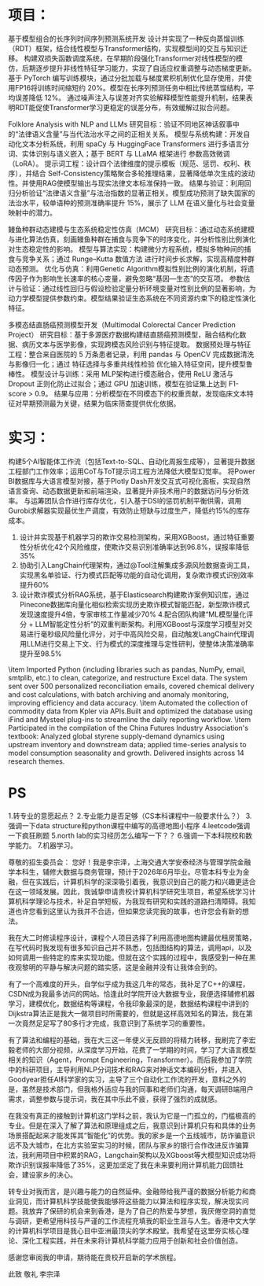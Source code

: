 # 项目：

基于模型组合的长序列时间序列预测系统开发
设计并实现了一种反向蒸馏训练（RDT）框架，结合线性模型与Transformer结构，实现模型间的交互与知识迁移。
构建双损失函数调度系统，在早期阶段强化Transformer对线性模型的模仿，后期逐步提升非线性特征学习能力，实现了自适应权重调整与动态梯度更新。
基于 PyTorch 编写训练模块，通过分批加载与梯度累积机制优化显存使用，并使用FP16将训练时间缩短约 20%。模型在长序列预测任务中相比传统蒸馏结构，平均误差降低 12%。
通过噪声注入与误差对齐实验解释模型性能提升机制，结果表明RDT能促使Transformer学习更稳定的误差分布，有效缓解过拟合问题。

Folklore Analysis with NLP and LLMs
研究目标：验证不同地区神话叙事中的“法律语义含量”与当代法治水平之间的正相关关系。 
模型与系统构建：开发自动化文本分析系统，利用 spaCy 与 HuggingFace Transformers 进行多语言分词、实体识别与语义嵌入；基于 BERT 与 LLaMA 框架进行 参数高效微调（LoRA）。
提示词工程：设计四个法律维度的提示模板（规范、惩罚、权利、秩序），并结合 Self-Consistency策略聚合多轮推理结果，显著降低单次生成的波动性。并使用RAG使模型输出与现实法律文本标准保持一致。 
结果与验证：利用回归分析验证“法律语义含量”与法治指数的显著正相关。模型成功预测了缺失国家的法治水平，较单语种的预测准确率提升 15%，展示了 LLM 在语义量化与社会变量映射中的潜力。

鳗鱼种群动态建模与生态系统稳定性仿真（MCM）
研究目标：通过动态系统建模与进化算法仿真，刻画鳗鱼种群在捕食与竞争下的时序变化，并分析性别比例演化对生态稳定性的影响。
模型与算法实现：构建微分方程系统，模拟多物种间的捕食与竞争关系；通过 Runge–Kutta 数值方法 进行时间步长求解，实现高精度种群动态预测。
优化与仿真：利用Genetic Algorithm模拟性别比例的演化机制，将遗传因子作为影响生长速率的核心变量，避免忽略“基因—生态”的交互项。
参数估计与验证：通过线性回归与假设检验定量分析环境变量对性别比例的显著影响，为动力学模型提供参数约束。模型结果验证生态系统在不同资源约束下的稳定性演化特征。

多模态结直肠癌预测模型开发（Multimodal Colorectal Cancer Prediction Project）
研究目标：基于多源医疗数据构建结直肠癌预测模型，融合结构化数据、病历文本与医学影像，实现跨模态风险识别与特征提取。
数据预处理与特征工程：整合来自医院的 5 万条患者记录，利用 pandas 与 OpenCV 完成数据清洗与影像归一化；通过 特征选择与多重共线性检验 优化输入特征空间，提升模型鲁棒性。
模型设计与训练：采用 MLP架构进行模态融合，使用 ReLU 激活与 Dropout 正则化防止过拟合；通过 GPU 加速训练，模型在验证集上达到 F1-score > 0.9。
结果与应用：分析模型在不同模态下的权重贡献，发现临床文本特征对早期预测最为关键，结果为临床筛查提供优化依据。

# 实习：

构建5个AI智能体工作流（包括Text-to-SQL、自动化周报生成等），显著提升数据工程部门工作效率；运用CoT与ToT提示词工程方法降低大模型幻觉率。
将Power BI数据库与大语言模型对接，基于Plotly Dash开发交互式可视化面板，实现自然语言查询、动态数据更新和前端渲染，显著提升非技术用户的数据访问与分析效率。
与运筹团队合作进行库存优化，引入基于DSI的惩罚机制平衡供需，调用Gurobi求解器实现最优生产调度，有效防止短缺与过度生产，降低约15%的库存成本。


1. 设计并实现基于机器学习的欺诈交易检测架构，采用XGBoost，通过特征重要性分析优化42个风险维度，使欺诈交易识别准确率达到96.8%，误报率降低35%
2. 协助引入LangChain代理架构，通过@Tool注解集成多源风险数据查询工具，实现黑名单验证、行为模式匹配等功能的自动化调用，复杂欺诈模式识别效率提升60%
3. 设计欺诈模式分析RAG系统，基于Elasticsearch构建欺诈案例知识库，通过Pinecone数据库向量化相似检索实现历史欺诈模式智能匹配，新型欺诈模式发现速度提升4倍，专家审核工作量减少70%
4.配合团队构建“ML模型量化评分 + LLM智能定性分析”的双重判断架构。利用XGBoost与深度学习模型对交易进行毫秒级风险量化评分，对于中高风险交易，自动触发LangChain代理调用LLM进行交易上下文、行为模式的深度推理与定性研判，使整体决策准确率提升至98.5%



\item Imported Python (including libraries such as pandas, NumPy, email, smtplib, etc.) to clean, categorize, and restructure Excel data. The system sent over 500 personalized reconciliation emails, covered chemical delivery and cost calculations, with batch archiving and anomaly monitoring, improving efficiency and data accuracy.
\item Automated the collection of commodity data from Kpler via APIs.Built and optimized the database using iFind and Mysteel plug-ins to streamline the daily reporting workflow.
\item Participated in the compilation of the China Futures Industry Association's textbook: Analyzed global styrene supply-demand dynamics using upstream inventory and downstream data; applied time-series analysis to model consumption seasonality and growth. Delivered insights across 14 research themes.



# PS
1.转专业的意愿起点？
2.专业能力是否足够（CS本科课程中一般要求什么？）
3.强调一下data structure和python课程中编写的高德地图小程序
4.leetcode强调一下疯狂刷题 
5.north lab的实习经历怎么编写一下？？
6.强调一下本科院校和数学能力。
7.机器学习。


尊敬的招生委员会：
您好！我是李宗泽，上海交通大学安泰经济与管理学院金融学本科生，辅修大数据与商务管理，预计于2026年6月毕业。尽管本科专业为金融，但在实践后，计算机科学的深深吸引着我，我意识到自己的能力和兴趣更适合在这一领域发展。因此，我诚挚申请贵校计算机科学研究生项目，希望系统学习计算机科学理论与技术，补足自学短板，为我现有研究和实践的道路扫清障碍。我知道也许您看到这里认为我并不合适，但如果您读完我的故事，也许您会有新的想法。

我在大二时修读程序设计，课程个人项目选择了利用高德地图构建最优租房策略，在写代码时我发现有很多知识自己并不熟悉，包括图结构的算法，调用api，以及如何调用一些特定的库来实现功能。但就在这个实践的过程中，我感受到一种在黑夜观黎明的平静与解决问题的踏实感，这是金融并没有让我体会到的。

有了一个高难度的开头，自学似乎成为我这几年的常态，我补足了C++的课程，CSDN成为我最多访问的网站。恰逢此时学院开设大数据专业，我便选择辅修机器学习，建模优化，数据结构等课程，令我印象最深的是，数据结构课程中讲到的Dijkstra算法正是我大一做项目时所需要的，但就是这样高效知名的算法，我在第一次竟然足足写了80多行才完成，我意识到了系统学习的重要性。

有了算法和编程的基础，我在大三这一年便义无反顾的将精力转移，我刷完了李宏毅老师的大部分视频，从深度学习开始，花费了一学期的时间，学习了大语言模型相关的知识（Agent，Prompt Engineering，Transformer）。而后我参加了学院中的科研项目，主导利用NLP分词技术和RAG来对神话文本编码分析，并进入Goodyear担任AI科学家的实习，主导了三个自动化工作流的开发，意料之外的是，虽然是技术部门，但我格外适应与我的同事和老师们沟通，每天调研B端用户需求，调整参数与提示词，我在其中乐此不疲，获得了强烈的成就感。

在我没有真正的接触到计算机这门学科之前，我认为它是一门孤立的，门槛极高的专业。但是在深入了解了算法和原理组成之后，我意识到计算机只有和具体的业务场景搭配起来才能发挥其“智能化”的优势。我的家乡是一个五线城市，防诈骗意识远不及大城市，在北方实验室实习的时候，团队与家乡的银行合作改进反诈骗算法，我利用项目中积累的RAG，Langchain架构以及XGboost等大模型知识成功将欺诈识别误报率降低了35%，这更加坚定了我在未来要利用计算机能力回馈社会，建设家乡的决心。

转专业对我而言，是兴趣与能力的自然延伸。金融带给我严谨的数据分析能力和商业洞见，而计算机科学技能使我能够将这些能力以算法和程序实现，解决现实问题。我放弃了保研的机会来到香港，是为了自己的热爱与梦想，我厌倦空洞的直觉与调研，更希望用科技与严谨的工作流程充填我的职业生涯与人生。香港中文大学的计算机科学项目是我心目中亚洲最顶尖的学术殿堂。我希望在这里夯实核心理论、深化工程实践，并在未来将计算机科学能力应用于创新和社会价值创造。

感谢您审阅我的申请，期待能在贵校开启新的学术旅程。

此致
敬礼
李宗泽




